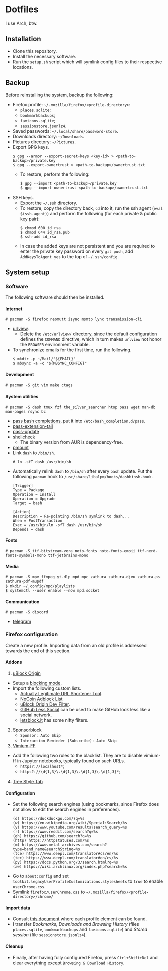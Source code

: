 # Dotfiles

I use Arch, btw.

## Installation

- Clone this repository.
- Install the necessary software.
- Run the `setup.sh` script which will symlink config files to their respective
  locations.

## Backup

Before reinstalling the system, backup the following:

- Firefox profile: `~/.mozilla/firefox/<profile-directory>`:
  - `places.sqlite`;
  - `bookmarkbackups`;
  - `favicons.sqlite`;
  - `sessionstore.jsonlz4`.
- Saved passwords: `~/.local/share/password-store`.
- Downloads directory: `~/Downloads`.
- Pictures directory: `~/Pictures`.
- Export GPG keys.
  ```
  $ gpg --armor --export-secret-keys <key-id> > <path-to-backup>/private.key
  $ gpg --export-ownertrust > <path-to-backup>/ownertrust.txt
  ```
  - To restore, perform the following:
    ```
    $ gpg --import <path-to-backup>/private.key
    $ gpg --import-ownertrust <path-to-backup>/ownertrust.txt
    ```
- SSH keys.
  - Export the `~/.ssh` directory.
  - To restore, copy the directory back, `cd` into it, run the ssh agent
    (`eval $(ssh-agent)`) and perform the following (for each private & public
    key pair):
    ```
    $ chmod 600 id_rsa
    $ chmod 644 id_rsa.pub
    $ ssh-add id_rsa
    ```
  - In case the added keys are not persistent and you are required to enter
    the private key password on every `git push`, add `AddKeysToAgent yes` to
    the top of `~/.ssh/config`.

## System setup

### Software

The following software should then be installed.

#### Internet

```
# pacman -S firefox neomutt isync msmtp lynx transmission-cli
```
- [urlview](https://aur.archlinux.org/packages/urlview/).
  - Delete the `/etc/urlview/` directory, since the default configuration
    defines the `COMMAND` directive, which in turn makes `urlview` not honor
    the `BROWSER` environment variable.
- To synchronize emails for the first time, run the following.
  ```
  $ mkdir -p ~/Mail/"${EMAIL}"
  $ mbsync -a -c "${MBSYNC_CONFIG}"
  ```

#### Development

```
# pacman -S git vim make ctags
```

#### System utilities

```
# pacman -S dash tmux fzf the_silver_searcher htop pass wget man-db man-pages rsync bc
```
- [pass bash
  completions](https://git.zx2c4.com/password-store/plain/src/completion/pass.bash-completion),
  put it into `/etc/bash_completion.d/pass`.
- [pass-extension-tail](https://github.com/palortoff/pass-extension-tail)
- [pass-update](https://github.com/roddhjav/pass-update)
- [shellcheck](https://aur.archlinux.org/packages/shellcheck-bin/)
  - The binary version from AUR is dependency-free.
- [pmount](https://aur.archlinux.org/packages/pmount/)
- Link `dash` to `/bin/sh`.
  ```
  # ln -sfT dash /usr/bin/sh
  ```
- Automatically relink `dash` to `/bin/sh` after every `bash` update. Put the
  following `pacman` hook to `/usr/share/libalpm/hooks/dashbinsh.hook`.
  ```
  [Trigger]
  Type = Package
  Operation = Install
  Operation = Upgrade
  Target = bash

  [Action]
  Description = Re-pointing /bin/sh symlink to dash...
  When = PostTransaction
  Exec = /usr/bin/ln -sfT dash /usr/bin/sh
  Depends = dash
  ```
  
#### Fonts

```
# pacman -S ttf-bitstream-vera noto-fonts noto-fonts-emoji ttf-nerd-fonts-symbols-mono ttf-jetbrains-mono
```

#### Media

```
# pacman -S mpv ffmpeg yt-dlp mpd mpc zathura zathura-djvu zathura-ps zathura-pdf-mupdf
$ mkdir ~/.config/mpd/playlists
$ systemctl --user enable --now mpd.socket
```

#### Communication

```
# pacman -S discord
```
- [telegram](https://aur.archlinux.org/packages/telegram-desktop-bin/)

### Firefox configuration

Create a new profile. Importing data from an old profile is addressed towards 
the end of this section.

#### Addons

1. [uBlock
Origin](https://addons.mozilla.org/en-US/firefox/addon/ublock-origin/)
  - Setup a [blocking mode](https://github.com/gorhill/uBlock/wiki/Blocking-mode).
  - Import the following custom lists.
    - [Actually Legitimate URL Shortener 
      Tool](https://raw.githubusercontent.com/DandelionSprout/adfilt/master/LegitimateURLShortener.txt).
    - [NoCoin Adblock 
      List](https://raw.githubusercontent.com/hoshsadiq/adblock-nocoin-list/master/nocoin.txt)
    - [uBlock Origin Dev 
      Filter](https://raw.githubusercontent.com/quenhus/uBlock-Origin-dev-filter/main/dist/all_search_engines/global.txt).
    - [GitHub Less Social](https://git.sr.ht/~toastal/github-less-social) can
      be used to make GitHub look less like a social network.
    - [letsblock.it](https://letsblock.it/) has some nifty filters.
2. [Sponsorblock](https://addons.mozilla.org/en-US/firefox/addon/sponsorblock/)
   - `Sponsor: Auto Skip`
   - `Interaction Reminder (Subscribe): Auto Skip`
3. [Vimium-FF](https://addons.mozilla.org/en-US/firefox/addon/vimium-ff/)
  - Add the following two rules to the blacklist. They are to disable
    vimium-ff in Jupyter notebooks, typically found on such URLs.
    - `https?://localhost*`;
    - `https?://\d{1,3}\.\d{1,3}\.\d{1,3}\.\d{1,3}*`;
4. [Tree Style
   Tab](https://addons.mozilla.org/en-US/firefox/addon/tree-style-tab/)

#### Configuration

- Set the following search engines (using bookmarks, since Firefox does not
  allow to edit the search engines in preferences).
  ```
  (d) https://duckduckgo.com/?q=%s
  (w) https://en.wikipedia.org/wiki/Special:Search/%s
  (y) https://www.youtube.com/results?search_query=%s
  (r) https://www.reddit.com/search?q=%s
  (gh) https://github.com/search?q=%s
  (http) https://httpstatuses.com/%s
  (m) https://www.metal-archives.com/search?type=band_name&searchString=%s
  (tce) https://www.deepl.com/translator#cs/en/%s
  (tec) https://www.deepl.com/translator#en/cs/%s
  (py) https://docs.python.org/3/search.html?q=%s
  (aw) https://wiki.archlinux.org/index.php?search=%s
  ```
- Go to `about:config` and set 
  `toolkit.legacyUserProfileCustomizations.stylesheets` to `true` to enable 
  `userChrome.css`.
- Symlink `firefox/userChrome.css` to 
  `~/.mozilla/firefox/<profile-directory>/chrome/`

#### Import data

- Consult [this
  document](https://support.mozilla.org/en-US/kb/profiles-where-firefox-stores-user-data)
  where each profile element can be found.
- I transfer *Bookmarks, Downloads and Browsing History* (files `places.sqlite`,
  `bookmarkbackups` and `favicons.sqlite`) and *Stored session* (file
  `sessionstore.jsonlz4`).

#### Cleanup

- Finally, after having fully configured Firefox, press `Ctrl+Shift+Del` and
  clear everything except `Browsing & Download History`.
